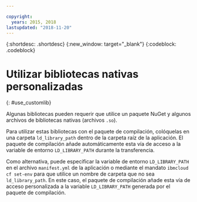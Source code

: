 ```yaml
---

copyright:
  years: 2015, 2018
lastupdated: "2018-11-20"
---
```


{:shortdesc: .shortdesc}
{:new_window: target="_blank"}
{:codeblock: .codeblock}


# Utilizar bibliotecas nativas personalizadas
{: #use_customlib}

Algunas bibliotecas pueden requerir que utilice un paquete NuGet y algunos archivos de bibliotecas nativas (archivos `.so`).  

Para utilizar estas bibliotecas con el paquete de compilación, colóquelas en una carpeta `ld_library_path` dentro de la carpeta raíz de la aplicación. El paquete de compilación añade automáticamente esta vía de acceso a la variable de entorno `LD_LIBRARY_PATH` durante la transferencia.  

Como alternativa, puede especificar la variable de entorno `LD_LIBRARY_PATH` en el archivo `manifest.yml` de la aplicación o mediante el mandato `ibmcloud cf set-env` para que utilice un nombre de carpeta que no sea `ld_library_path`.  En este caso, el paquete de compilación añade esta vía de acceso personalizada a la variable `LD_LIBRARY_PATH` generada por el paquete de compilación.

